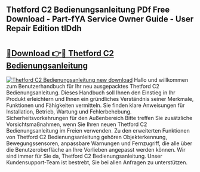 ## Thetford C2 Bedienungsanleitung PDf Free Download - Part-fYA Service Owner Guide - User Repair Edition tlDdh

# <h2><a href="http://df2ulaj.blite.top/?on=Thetford+C2+Bedienungsanleitung">🔗Download 👉🔴 Thetford C2 Bedienungsanleitung</a></h2>

[![Thetford C2 Bedienungsanleitung new download](https://i.imgur.com/lujVjoI.png)](http://df2ulaj.blite.top/?on=Thetford+C2+Bedienungsanleitung)
Hallo und willkommen zum Benutzerhandbuch für Ihr neu ausgepacktes Thetford C2 Bedienungsanleitung. Dieses Handbuch soll Ihnen den Einstieg in Ihr Produkt erleichtern und Ihnen ein gründliches Verständnis seiner Merkmale, Funktionen und Fähigkeiten vermitteln. Sie finden klare Anweisungen für Installation, Betrieb, Wartung und Fehlerbehebung. Sicherheitsvorkehrungen für den Außenbereich Bitte treffen Sie zusätzliche Vorsichtsmaßnahmen, wenn Sie Ihren neuen Thetford C2 Bedienungsanleitung im Freien verwenden. Zu den erweiterten Funktionen von Thetford C2 Bedienungsanleitung gehören Objekterkennung, Bewegungssensoren, anpassbare Warnungen und Fernzugriff, die alle über die Benutzeroberfläche an Ihre Vorlieben angepasst werden können. Wir sind immer für Sie da, Thetford C2 Bedienungsanleitung. Unser Kundensupport-Team ist bestrebt, Sie bei allen Anfragen zu unterstützen.
